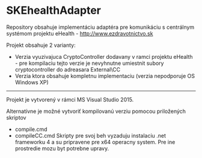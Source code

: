 # SKEhealthAdapter
Repository obsahuje implementáciu adaptéra pre komunikáciu s centrálnym systémom projektu eHealth - http://www.ezdravotnictvo.sk

Projekt obsahuje 2 varianty:
* Verzia vyuzivajuca CryptoController dodavany v ramci projektu eHealth - pre kompilaciu tejto verzie je nevyhnutne umiestnit subory cryptocontroller do adreasara External\CC
* Verzia ktora obsahuje kompletnu implementaciu (verzia nepodporuje OS Windows XP)
---
Projekt je vytvorený v rámci MS Visual Studio 2015.

Alternatívne je možné vytvoriť kompilovanú verziu pomocou priložených skriptov 
* compile.cmd
* compileCC.cmd
Skripty pre svoj beh vyzaduju instalaciu .net frameworku 4 a su pripravene pre x64 operacny system. Pre ine prostredie mozu byt potrebne upravy.